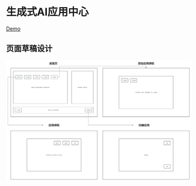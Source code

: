 # 生成式AI应用中心
[Demo](https://kvker.github.io/GenAIApplicationsCenter/)

## 页面草稿设计
![页面设计](/docs/resources/功能页面设计.png)